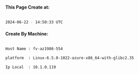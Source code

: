 
   
#### This Page Create at:

```bash

2024-06-22 - 14:50:33 UTC

```

#### Create By Machine:

```bash

Host Name : fv-az1986-554

platform  : Linux-6.5.0-1022-azure-x86_64-with-glibc2.35

Ip Local  : 10.1.0.119

```

